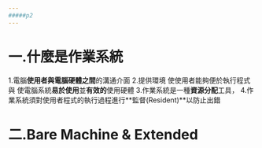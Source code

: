 ```yaml
---
#####p2
---
```

# 一.什麼是作業系統
1.電腦**使用者與電腦硬體之間**的溝通介面
2.提供環境 使使用者能夠便於執行程式 與 使電腦系統**易於使用**並**有效的**使用硬體
3.作業系統是一種**資源分配**工具，
4.作業系統須對使用者程式的執行過程進行**監督(Resident)**以防止出錯


# 二.Bare Machine & Extended 
